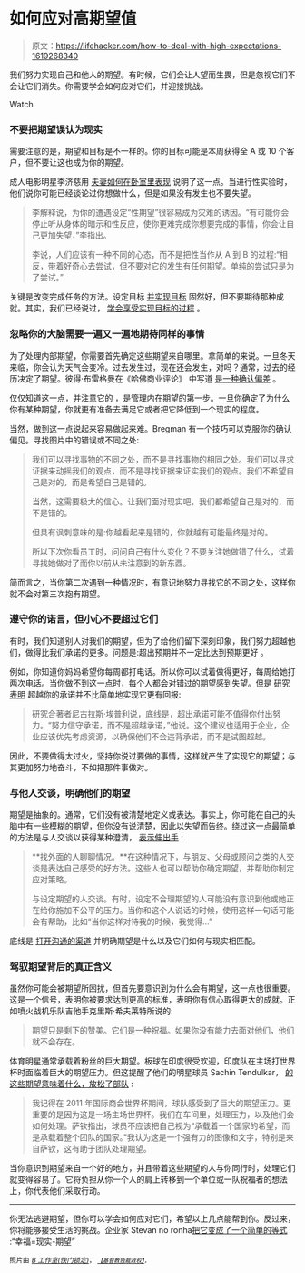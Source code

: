 # 如何应对高期望值

> 原文：<https://lifehacker.com/how-to-deal-with-high-expectations-1619268340>

我们努力实现自己和他人的期望。有时候，它们会让人望而生畏，但是忽视它们不会让它们消失。你需要学会如何应对它们，并迎接挑战。

Watch

### 不要把期望误认为现实

需要注意的是，期望和目标是不一样的。你的目标可能是本周获得全 A 或 10 个客户，但不要让这也成为你的期望。

成人电影明星李济慈用 [夫妻如何在卧室里表现](http://afterhours.lifehacker.com/avoid-expectations-when-experimenting-in-the-bedroom-to-1594045462) 说明了这一点。当进行性实验时，他们说你可能已经谈论过你想做什么，但是如果没有发生也不要失望。

> 李解释说，为你的遭遇设定“性期望”很容易成为灾难的诱因。“有可能你会停止听从身体的暗示和性反应，使你更难完成你想要完成的事情，你会让自己更加失望，”李指出。
> 
> 李说，人们应该有一种不同的心态，而不是把性当作从 A 到 B 的过程:“相反，带着好奇心去尝试，但不要对它的发生有任何期望。单纯的尝试只是为了尝试。”

关键是改变完成任务的方法。设定目标 [并实现目标](http://lifehacker.com/how-to-work-towards-and-achieve-your-goals-in-public-5893162) 固然好，但不要期待那种成就。其实，我们已经说过， [学会享受实现目标的过程](http://lifehacker.com/the-biggest-pitfalls-of-long-term-goals-and-how-to-bea-1610874090) 。

### 忽略你的大脑需要一遍又一遍地期待同样的事情

为了处理内部期望，你需要首先确定这些期望来自哪里。拿简单的来说。一旦冬天来临，你会认为天气会变冷。过去发生过，现在还会发生，对吗？通常，过去的经历决定了期望。彼得·布雷格曼在《哈佛商业评论》 中写道 [是一种确认偏差](http://lifehacker.com/how-your-biased-brain-makes-you-a-jerk-online-and-how-1148826951) 。

仅仅知道这一点，并注意它的 ，是管理内在期望的第一步。一旦你确定了为什么你有某种期望，你就更有准备去满足它或者把它降低到一个现实的程度。

当然，做到这一点说起来容易做起来难。Bregman 有一个技巧可以克服你的确认偏见。寻找图片中的错误或不同之处:

> 我们可以寻找事物的不同之处，而不是寻找事物的相同之处。我们可以寻求证据来动摇我们的观点，而不是寻找证据来证实我们的观点。我们不希望自己是对的，而是希望自己是错的。
> 
> 当然，这需要极大的信心。让我们面对现实吧，我们都希望自己是对的，而不是错的。
> 
> 但具有讽刺意味的是:你越看起来是错的，你就越有可能最终是对的。
> 
> 所以下次你看员工时，问问自己有什么变化？不要关注她做错了什么，试着寻找她做对了而你以前从未注意到的新东西。

简而言之，当你第二次遇到一种情况时，有意识地努力寻找它的不同之处，这样你就不会对第三次抱有期望。

### 遵守你的诺言，但小心不要超过它们

有时，我们知道别人对我们的期望，但为了给他们留下深刻印象，我们努力超越他们，做得比我们承诺的更多。问题是:超出预期并不一定比达到预期更好 。

例如，你知道你妈妈希望你每周都打电话。所以你可以试着做得更好，每周给她打两次电话。当你做不到这一点时，每个人都会对错过的期望感到失望。但是 [研究表明](http://spp.sagepub.com/content/early/2014/05/08/1948550614533134.abstract) 超越你的承诺并不比简单地实现它更有回报:

> 研究合著者尼古拉斯·埃普利说，底线是，超出承诺可能不值得你付出努力。“努力信守承诺，而不是超越承诺，”他说。这个建议也适用于企业，企业应该优先考虑资源，以确保他们不会违背承诺，而不是试图超越。

因此，不要做得太过火，坚持你说过要做的事情，这样就产生了实现它的期望；与其更加努力地奋斗，不如把那件事做对。

### 与他人交谈，明确他们的期望

期望是抽象的。通常，它们没有被清楚地定义或表达。事实上，你可能在自己的头脑中有一些模糊的期望，但你没有说清楚，因此以失望而告终。绕过这一点最简单的方法是与人交谈以获得某种澄清， [表示伸出手](http://us.reachout.com/facts/factsheet/managing-expectations) :

> **找外面的人聊聊情况。**在这种情况下，与朋友、父母或顾问之类的人交谈是表达自己感受的好方法。这些人也可以帮助你确定期望，并帮助你制定应对策略。
> 
> 与设定期望的人交谈。有时，设定不合理期望的人可能没有意识到他或她正在给你施加不公平的压力。当你和这个人说话的时候，使用这样一句话可能会有帮助，比如“当你这样对待我的时候，我觉得…”

底线是 [打开沟通的渠道](http://lifehacker.com/top-10-ways-to-improve-your-communication-skills-1590488550) 并明确期望是什么以及它们如何与现实相匹配。

### 驾驭期望背后的真正含义

虽然你可能会被期望所困扰，但首先要意识到为什么会有期望，这一点也很重要。这是一个信号，表明你被要求达到更高的标准，表明你有信心取得更大的成就。正如喷火战机乐队吉他手克里斯·希夫莱特所说的:

> 期望只是剩下的赞美。它们是一种祝福。如果你没有能力去面对他们，他们就不会存在。

体育明星通常承载着粉丝的巨大期望。板球在印度很受欢迎，印度队在主场打世界杯时面临着巨大的期望压力。但这提醒了他们的明星球员 Sachin Tendulkar， [的这些期望意味着什么，放松了部队](http://www.cricketcountry.com/articles/sachin-tendulkar-s-powerful-message-helped-indian-team-deal-with-pressure-of-expectations-in-the-2011-world-cup-32792) :

> 我记得在 2011 年国际商会世界杯期间，球队感受到了巨大的期望压力。更重要的是因为这是一场主场世界杯。我们在车间里，处理压力，以及他们会如何处理。萨钦指出，球员不应该把自己视为“承载着一个国家的希望，而是承载着整个团队的国家。”我认为这是一个强有力的图像和文字，特别是来自萨钦，这有助于团队处理期望。

当你意识到期望来自一个好的地方，并且带着这些期望的人与你同行时，处理它们就变得容易了。它将负担从你一个人的肩上转移到一个单位或一队祝福者的想法上，你代表他们采取行动。

* * *

你无法逃避期望，但你可以学会如何应对它们，希望以上几点能帮到你。反过来，你将能够接受生活的挑战。企业家 Stevan no ronha[把它变成了一个简单的等式](http://www.stevannoronha.com/how-to-deal-with-expectations/) :“幸福=现实-期望”

<small>照片由</small> [*<small>B 工作室(快门锁定)</small>*](http://www.shutterstock.com/pic.mhtml?id=147712292&src=id)<small>， <small></small> [*<small>【基督教独裁政权】</small>*](https://www.flickr.com/photos/45491760@N07/4650762539/)*<small>，</small>*</small>